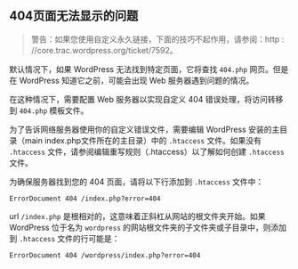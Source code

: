 ## 404页面无法显示的问题

> 警告：如果您使用自定义永久链接，下面的技巧不起作用，请参阅：http : //core.trac.wordpress.org/ticket/7592。

默认情况下，如果 WordPress 无法找到特定页面，它将查找 `404.php` 网页。但是在 WordPress 知道它之前，可能会出现 Web 服务器遇到问题的情况。

在这种情况下，需要配置 Web 服务器以实现自定义 404 错误处理，将访问转移到 `404.php` 模板文件。

为了告诉网络服务器使用你的自定义错误文件，需要编辑 WordPress 安装的主目录（main index.php文件所在的主目录）中的 `.htaccess` 文件。如果没有 `.htaccess` 文件，请参阅编辑重写规则（.htaccess）以了解如何创建 `.htaccess` 文件。

为确保服务器找到您的 404 页面，请将以下行添加到 `.htaccess` 文件中：

```
ErrorDocument 404 /index.php?error=404
```

url `/index.php` 是根相对的，这意味着正斜杠从网站的根文件夹开始。如果 WordPress 位于名为 `wordpress` 的网站根文件夹的子文件夹或子目录中，则添加到 `.htaccess` 文件的行可能是：

```
ErrorDocument 404 /wordpress/index.php?error=404
```